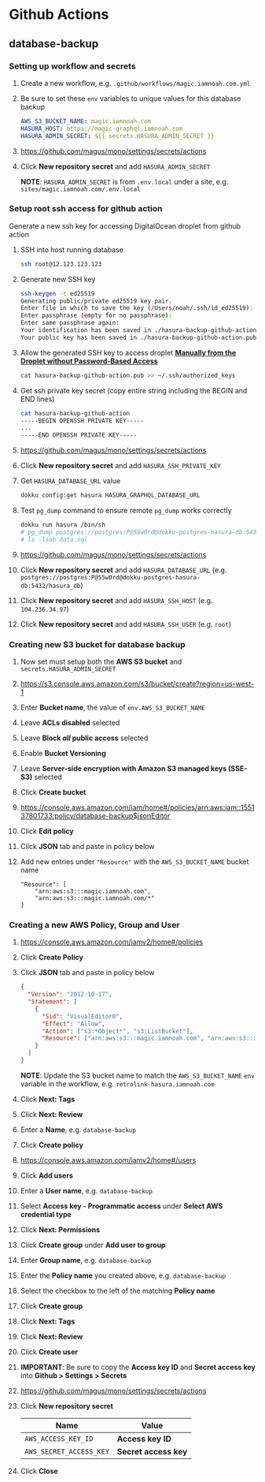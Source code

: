 # Github Actions

## database-backup

### Setting up workflow and secrets

1. Create a new workflow, e.g. `.github/workflows/magic.iamnoah.com.yml`
1. Be sure to set these `env` variables to unique values for this database backup

   ```yml
   AWS_S3_BUCKET_NAME: magic.iamnoah.com
   HASURA_HOST: https://magic-graphql.iamnoah.com
   HASURA_ADMIN_SECRET: ${{ secrets.HASURA_ADMIN_SECRET }}
   ```

1. https://github.com/magus/mono/settings/secrets/actions
1. Click **New repository secret** and add `HASURA_ADMIN_SECRET`

   **NOTE**: `HASURA_ADMIN_SECRET` is from `.env.local` under a site, e.g. `sites/magic.iamnoah.com/.env.local`

### Setup root ssh access for github action

Generate a new ssh key for accessing DigitalOcean droplet from github action

1. SSH into host running database

   ```bash
   ssh root@12.123.123.123
   ```

1. Generate new SSH key

   ```bash
   ssh-keygen -t ed25519
   Generating public/private ed25519 key pair.
   Enter file in which to save the key (/Users/noah/.ssh/id_ed25519): ./hasura-backup-github-action
   Enter passphrase (empty for no passphrase):
   Enter same passphrase again:
   Your identification has been saved in ./hasura-backup-github-action
   Your public key has been saved in ./hasura-backup-github-action.pub
   ```

1. Allow the generated SSH key to access droplet **[Manually from the Droplet without Password-Based Access](https://docs.digitalocean.com/products/droplets/how-to/add-ssh-keys/to-existing-droplet/#manually)**

   ```bash
   cat hasura-backup-github-action.pub >> ~/.ssh/authorized_keys
   ```

1. Get ssh private key secret (copy entire string including the BEGIN and END lines)

   ```bash
   cat hasura-backup-github-action
   -----BEGIN OPENSSH PRIVATE KEY-----
   ...
   -----END OPENSSH PRIVATE KEY-----
   ```

1. https://github.com/magus/mono/settings/secrets/actions
1. Click **New repository secret** and add `HASURA_SSH_PRIVATE_KEY`

1. Get `HASURA_DATABASE_URL` value

   ```bash
   dokku config:get hasura HASURA_GRAPHQL_DATABASE_URL
   ```

1. Test `pg_dump` command to ensure remote `pg_dump` works correctly

   ```bash
   dokku run hasura /bin/sh
   # pg_dump postgres://postgres:P@55w0rd@dokku-postgres-hasura-db:5432/hasura_db --no-owner --no-acl --data-only --schema public -f data.sql
   # ls -lsah data.sql
   ```

1. https://github.com/magus/mono/settings/secrets/actions
1. Click **New repository secret** and add `HASURA_DATABASE_URL` (e.g. `postgres://postgres:P@55w0rd@dokku-postgres-hasura-db:5432/hasura_db`)
1. Click **New repository secret** and add `HASURA_SSH_HOST` (e.g. `104.236.34.97`)
1. Click **New repository secret** and add `HASURA_SSH_USER` (e.g. `root`)

### Creating new S3 bucket for database backup

1. Now set must setup both the **AWS S3 bucket** and `secrets.HASURA_ADMIN_SECRET`
1. https://s3.console.aws.amazon.com/s3/bucket/create?region=us-west-1
1. Enter **Bucket name**, the value of `env.AWS_S3_BUCKET_NAME`
1. Leave **ACLs disabled** selected
1. Leave **Block _all_ public access** selected
1. Enable **Bucket Versioning**
1. Leave **Server-side encryption with Amazon S3 managed keys (SSE-S3)** selected
1. Click **Create bucket**
1. https://console.aws.amazon.com/iam/home#/policies/arn:aws:iam::155137801733:policy/database-backup$jsonEditor
1. Click **Edit policy**
1. Click **JSON** tab and paste in policy below
1. Add new entries under `"Resource"` with the `AWS_S3_BUCKET_NAME` bucket name

   ```
   "Resource": [
       "arn:aws:s3:::magic.iamnoah.com",
       "arn:aws:s3:::magic.iamnoah.com/*"
   ]
   ```

### Creating a new AWS Policy, Group and User

1. https://console.aws.amazon.com/iamv2/home#/policies
1. Click **Create Policy**
1. Click **JSON** tab and paste in policy below

   ```json
   {
     "Version": "2012-10-17",
     "Statement": [
       {
         "Sid": "VisualEditor0",
         "Effect": "Allow",
         "Action": ["s3:*Object*", "s3:ListBucket"],
         "Resource": ["arn:aws:s3:::magic.iamnoah.com", "arn:aws:s3:::magic.iamnoah.com/*"]
       }
     ]
   }
   ```

   **NOTE**: Update the S3 bucket name to match the `AWS_S3_BUCKET_NAME` `env` variable in the workflow, e.g. `retrolink-hasura.iamnoah.com`

1. Click **Next: Tags**
1. Click **Next: Review**
1. Enter a **Name**, e.g. `database-backup`
1. Click **Create policy**
1. https://console.aws.amazon.com/iamv2/home#/users
1. Click **Add users**
1. Enter a **User name**, e.g. `database-backup`
1. Select **Access key - Programmatic access** under **Select AWS credential type**
1. Click **Next: Permissions**
1. Click **Create group** under **Add user to group**
1. Enter **Group name**, e.g. `database-backup`
1. Enter the **Policy name** you created above, e.g. `database-backup`
1. Select the checkbox to the left of the matching **Policy name**
1. Click **Create group**
1. Click **Next: Tags**
1. Click **Next: Review**
1. Click **Create user**
1. **IMPORTANT**: Be sure to copy the **Access key ID** and **Secret access key** into **Github > Settings > Secrets**
1. https://github.com/magus/mono/settings/secrets/actions
1. Click **New repository secret**

   | Name                    | Value                 |
   | ----------------------- | --------------------- |
   | `AWS_ACCESS_KEY_ID`     | **Access key ID**     |
   | `AWS_SECRET_ACCESS_KEY` | **Secret access key** |

1. Click **Close**
